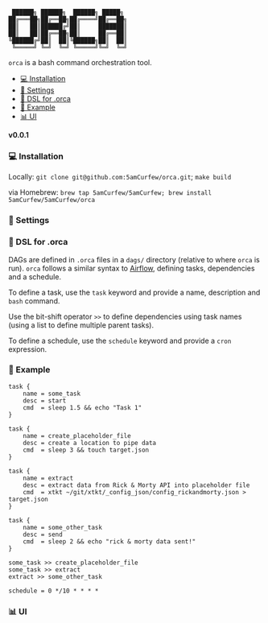 ```
 ██████╗ ██████╗  ██████╗ █████╗ 
██╔═══██╗██╔══██╗██╔════╝██╔══██╗
██║   ██║██████╔╝██║     ███████║
██║   ██║██╔══██╗██║     ██╔══██║
╚██████╔╝██║  ██║╚██████╗██║  ██║
 ╚═════╝ ╚═╝  ╚═╝ ╚═════╝╚═╝  ╚═╝
```

`orca` is a bash command orchestration tool.

- [:computer: Installation](#computer-installation)
- [:wrench: Settings](#nut_and_bolt-using-with-singerio-targets)
- [:pencil: DSL for .orca](#pencil-metadata)
- [:rocket: Example](#rocket-example)
- [:bar_chart: UI](#bar_chart-ui)

**v0.0.1**

### :computer: Installation

Locally: `git clone git@github.com:5amCurfew/orca.git`; `make build`

via Homebrew: `brew tap 5amCurfew/5amCurfew; brew install 5amCurfew/5amCurfew/orca`

### :wrench: Settings

### :pencil: DSL for .orca

DAGs are defined in `.orca` files in a `dags/` directory (relative to where `orca` is run). `orca` follows a similar syntax to [Airflow](https://airflow.apache.org/docs/apache-airflow/stable/concepts.html), defining tasks, dependencies and a schedule.

To define a task, use the `task` keyword and provide a name, description and `bash` command.

Use the bit-shift operator `>>` to define dependencies using task names (using a list to define multiple parent tasks).

To define a schedule, use the `schedule` keyword and provide a `cron` expression.

### :rocket: Example
```
task {
    name = some_task
    desc = start
    cmd  = sleep 1.5 && echo "Task 1"
}

task {
    name = create_placeholder_file
    desc = create a location to pipe data
    cmd  = sleep 3 && touch target.json
}

task {
    name = extract
    desc = extract data from Rick & Morty API into placeholder file
    cmd  = xtkt ~/git/xtkt/_config_json/config_rickandmorty.json > target.json
}

task {
    name = some_other_task
    desc = send
    cmd  = sleep 2 && echo "rick & morty data sent!"
}

some_task >> create_placeholder_file
some_task >> extract
extract >> some_other_task

schedule = 0 */10 * * * *
```

### :bar_chart: UI

